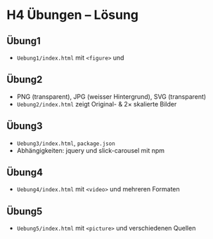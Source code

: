 # H4 Übungen – Lösung

## Übung1
- `Uebung1/index.html` mit `<figure>` und <figcaption>

## Übung2
- PNG (transparent), JPG (weisser Hintergrund), SVG (transparent)
- `Uebung2/index.html` zeigt Original- & 2× skalierte Bilder

## Übung3
- `Uebung3/index.html`, `package.json`
- Abhängigkeiten:  jquery und slick-carousel mit npm

## Übung4
- `Uebung4/index.html` mit `<video>` und mehreren Formaten

## Übung5
- `Uebung5/index.html` mit `<picture>` und verschiedenen Quellen

